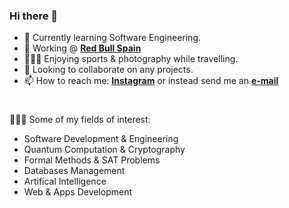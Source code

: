 ### Hi there 👋
- 🌱 Currently learning Software Engineering.
- 💼 Working @ __[Red Bull Spain](https://www.redbull.com/es-es/)__
- 🏄🏽‍♂️ Enjoying sports & photography while travelling.
- 🤝 Looking to collaborate on any projects.
- 📫 How to reach me: __[Instagram](https://instagram.com/thelifeofalien)__ or instead send me an __[e-mail](mailto:24adrian.garcia@gmail.com)__
#
🧑🏻‍💻 Some of my fields of interest:
- Software Development & Engineering
- Quantum Computation & Cryptography
- Formal Methods & SAT Problems
- Databases Management
- Artifical Intelligence
- Web & Apps Development 

